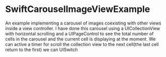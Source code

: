 # SwiftCarouselImageViewExample
An example implementing a carousel of images coexisting with other views inside a view controller. I have done this carousel using a UICollectionView with horizontal scrolling and a UIPageControl to see the total number of cells in the carousel and the current cell is displaying at the moment. 
We can active a timer for scroll the collection view to the next cell(the last cell return to the first) we can UISwitch



